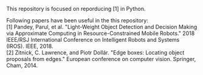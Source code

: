 This repository is focused on reporducing [1] in Python. 


Following papers have been useful in the this repository:  
[1] Pandey, Parul, et al. "Light-Weight Object Detection and Decision Making via Approximate Computing in Resource-Constrained Mobile Robots." 2018 IEEE/RSJ International Conference on Intelligent Robots and Systems (IROS). IEEE, 2018.  
[2] Zitnick, C. Lawrence, and Piotr Dollár. "Edge boxes: Locating object proposals from edges." European conference on computer vision. Springer, Cham, 2014.
